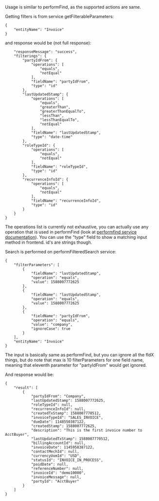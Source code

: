 Usage is similar to performFind, as the supported actions are same.

Getting filters is from service getFilterableParameters:
```
{
    "entityName": "Invoice"
}
```
and response would be (not full response):
```
    "responseMessage": "success",
    "filterings": {
        "partyIdFrom": {
            "operations": [
                "equals",
                "notEqual"
            ],
            "fieldName": "partyIdFrom",
            "type": "id"
        },
        "lastUpdatedStamp": {
            "operations": [
                "equals",
                "greaterThan",
                "greaterThanEqualTo",
                "lessThan",
                "lessThanEqualTo",
                "notEqual"
            ],
            "fieldName": "lastUpdatedStamp",
            "type": "date-time"
        },
        "roleTypeId": {
            "operations": [
                "equals",
                "notEqual"
            ],
            "fieldName": "roleTypeId",
            "type": "id"
        },
        "recurrenceInfoId": {
            "operations": [
                "equals",
                "notEqual"
            ],
            "fieldName": "recurrenceInfoId",
            "type": "id"
        }
    }
}
```
The operations list is currently not exhaustive, you can actually use any operation that is used in performFind (look at [performfind service documentation](./performfind-service.md)). You can use the "type" field to show a matching input method in frontend. id's are strings though.

Search is performed on performFilteredSearch service:
```
{
    "filterParameters": [
        {
            "fieldName": "lastUpdatedStamp",
            "operation": "equals",
            "value": 1588007772625
        },
        {
            "fieldName": "lastUpdatedStamp",
            "operation": "equals",
            "value": 1588007772625
        },
        {
            "fieldName": "partyIdFrom",
            "operation": "equals",
            "value": "company",
            "ignoreCase": true
        }
    ],
    "entityName": "Invoice"
}
```

The input is basically same as performFind, but you can ignore all the fldX things, but do note that max is 10 filterParameters for one field name, meaning that eleventh parameter for "partyIdFrom" would get ignored. 

And response would be:
```
{
    "result": [
        {
            "partyIdFrom": "Company",
            "lastUpdatedStamp": 1588007772625,
            "roleTypeId": null,
            "recurrenceInfoId": null,
            "createdTxStamp": 1588007770512,
            "invoiceTypeId": "SALES_INVOICE",
            "dueDate": 1148550387122,
            "createdStamp": 1588007772625,
            "description": "This is the first invoice number to AcctBuyer",
            "lastUpdatedTxStamp": 1588007770512,
            "billingAccountId": null,
            "invoiceDate": 1145958387122,
            "contactMechId": null,
            "currencyUomId": "USD",
            "statusId": "INVOICE_IN_PROCESS",
            "paidDate": null,
            "referenceNumber": null,
            "invoiceId": "demo10000",
            "invoiceMessage": null,
            "partyId": "AcctBuyer"
        }
    ]
}
```